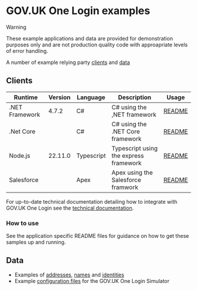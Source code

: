 # GOV.UK One Login examples

> [!WARNING]
> These example applications and data are provided for demonstration purposes only and are not production quality code with approapriate levels of error handling.

A number of example relying party [clients](clients) and [data](data)


## Clients 

|Runtime|Version|Language|Description|Usage|
|-------|-|--------|-----------|-----|
| .NET Framework | 4.7.2 | C# | C# using the ,NET framework | [README](clients/dotnet/GovUkOneLogin.Examples.DotNetFrameworkConsoleApp/README.md) |
| .Net Core | | C# | C# using the .NET Core framework | [README](clients/dotnet/GovUkOneLogin.Examples.DotNetCore/README.md) |
| Node.js | 22.11.0 | Typescript | Typescript using the express framework| [README](clients/nodejs/README.md) |
| Salesforce | |  Apex | Apex using the Salesforce framwork |  [README](clients/Apex-Salesforce/README.md) |

For up-to-date technical documentation detailing how to integrate with GOV.UK One Login see the [technical documentation](https://docs.sign-in.service.gov.uk/).

### How to use

See the application specific README files for guidance on how to get these samples up and running.

## Data

- Examples of [addresses](data/addresses), [names](data/names) and [identities](data/identities)
- Example [configuration files](data/simulator-configuration) for the GOV.UK One Login Simulator

